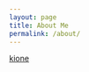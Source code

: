 ```yaml
---
layout: page
title: About Me
permalink: /about/
---
```


[kione](https://github.com/ki5n2)

[^1]: 추후 업데이트 예정
